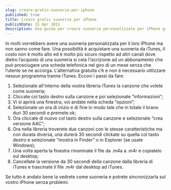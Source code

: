 ```yaml
---
slug: creare-gratis-suonerie-per-iphone
published: true
title: Creare gratis suonerie per iPhone
publishDate: 15 Apr 2011
description: Una guida per creare suonerie personalizzate per iPhone gratuitamente.
---
```


In molti vorrebbero avere una suoneria personalizzata per il loro iPhone ma non sanno come fare. Una possibilità è acquistare una suoneria da iTunes, il costo non è molto alto ed è molto più sicuro rispetto ad altri canali dove dietro l’acquisto di una suoneria si cela l’iscrizione ad un abbonamento che può prosciugare una scheda telefonica nel giro di un mese senza che l’utente se ne accorga. L’alternativa gratuita c’è e non è necessario utilizzare nessun programma tranne iTunes. Eccovi i passi da fare:

<!--more-->

1. Selezionate all'interno della vostra libreria iTunes la canzone che volete come suoneria;
2. Cliccate col tasto destro sulla canzone e poi selezionate “informazioni”;
3. Vi si aprirà una finestra, voi andate nella scheda “opzioni”;
4. Selezionate un ora di inizio e di fine in modo tale che in totale il brano duri 30 secondi e premete ok;
5. Ora cliccate di nuovo col tasto destro sulla canzone e selezionate “crea versione AAC”;
6. Ora nella libreria troverete due canzoni con le stesse caratteristiche ma con durata diversa, una durerà 30 secondi clickate su quella col tasto destro e selezionate “mostra in Finder” o in Explorer (se usate Windows);
7. Una volta aperta la finestra rinominate il file da .m4a a .m4r e copiatelo sul desktop;
8. Cancellate la versione da 30 secondi della canzone dalla libreria di iTunes e trascinate il file .m4r dal desktop ad iTunes.

Se tutto è andato bene la vedrete come suoneria e potrete sincronizzarla sul vostro iPhone senza problemi.
